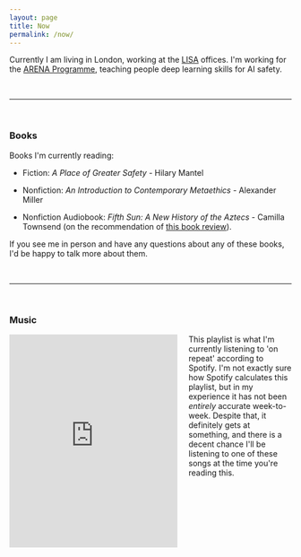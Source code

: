 ```yaml
---
layout: page
title: Now
permalink: /now/
---
```


Currently I am living in London, working at the [LISA](https://www.safeai.org.uk) offices. I'm working for the [ARENA Programme](https://arena.education), teaching people deep learning skills for AI safety.

<br>

---

<br>

### Books

Books I'm currently reading:

- Fiction: *A Place of Greater Safety* - Hilary Mantel

- Nonfiction: *An Introduction to Contemporary Metaethics* - Alexander Miller

- Nonfiction Audiobook: *Fifth Sun: A New History of the Aztecs* - Camilla Townsend (on the recommendation of [this book review](https://mattlakeman.org/2020/06/25/polygamy-human-sacrifices-and-steel-why-the-aztecs-were-awesome/)).

If you see me in person and have any questions about any of these books, I'd be happy to talk more about them.

<br>

---

<br>

### Music

<div style="float: left; margin-right: 20px; margin-bottom: 10px;">
    <iframe src="https://open.spotify.com/embed/playlist/37i9dQZF1EpnnRfJrF4Nnq?utm_source=generator" width="300" height="380" frameBorder="0" allow="autoplay; clipboard-write; encrypted-media; fullscreen; picture-in-picture" allowFullScreen></iframe>
</div>

This playlist is what I'm currently listening to 'on repeat' according to Spotify. I'm not exactly sure how Spotify calculates this playlist, but in my experience it has not been *entirely* accurate week-to-week. Despite that, it definitely gets at something, and there is a decent chance I'll be listening to one of these songs at the time you're reading this. 